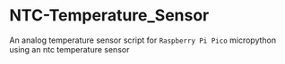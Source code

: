 # NTC-Temperature_Sensor
An analog temperature sensor script for `Raspberry Pi Pico` micropython using an ntc temperature sensor 
